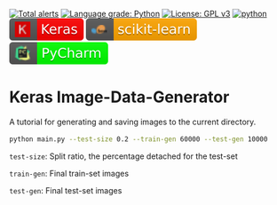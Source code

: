 [![Total alerts](https://img.shields.io/lgtm/alerts/g/ahx-code/Keras-Image-Data-Generator.svg?logo=lgtm&logoWidth=18)](https://lgtm.com/projects/g/ahx-code/Keras-Image-Data-Generator/alerts/)
[![Language grade: Python](https://img.shields.io/lgtm/grade/python/g/ahx-code/Keras-Image-Data-Generator.svg?logo=lgtm&logoWidth=18)](https://lgtm.com/projects/g/ahx-code/Keras-Image-Data-Generator/context:python)
[![License: GPL v3](https://img.shields.io/badge/License-GPLv3-blue.svg)](https://www.gnu.org/licenses/gpl-3.0)
[![python](https://upload.wikimedia.org/wikipedia/commons/f/fc/Blue_Python_3.7_Shield_Badge.svg)](https://www.python.org/)
[![Keras](https://github.com/AhmetTavli/Badge/blob/master/badges/keras_badge.svg)](https://keras.io/)
[![Scikit-learn](https://github.com/AhmetTavli/Badge/blob/master/badges/scikit_learn_badge.svg)](https://scikit-learn.org/stable/)
[![PyCharm](https://github.com/AhmetTavli/Badge/blob/master/badges/pycharm_badge.svg)](https://www.jetbrains.com/pycharm/)

# Keras Image-Data-Generator

A tutorial for generating and saving images to the current directory.

```bash
python main.py --test-size 0.2 --train-gen 60000 --test-gen 10000
```

`test-size`: Split ratio, the percentage detached for the test-set

`train-gen`: Final train-set images

`test-gen`: Final test-set images


